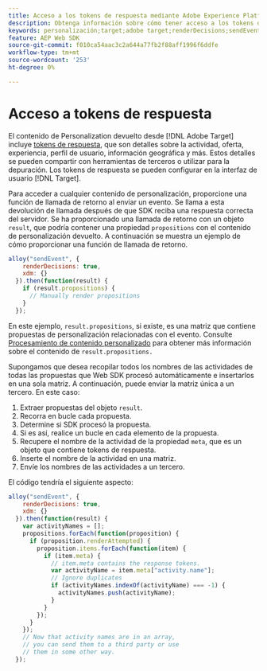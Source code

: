```yaml
---
title: Acceso a los tokens de respuesta mediante Adobe Experience Platform Web SDK
description: Obtenga información sobre cómo tener acceso a los tokens de respuesta con  [!DNL Adobe Experience Platform Web SDK].
keywords: personalización;target;adobe target;renderDecisions;sendEvent;decisionScopes;result.decisions,token de respuesta;
feature: AEP Web SDK
source-git-commit: f010ca54aac3c2a644a77fb2f88aff1996f6ddfe
workflow-type: tm+mt
source-wordcount: '253'
ht-degree: 0%

---
```


# Acceso a tokens de respuesta

El contenido de Personalization devuelto desde [!DNL Adobe Target] incluye [tokens de respuesta](https://experienceleague.adobe.com/docs/target/using/administer/response-tokens.html), que son detalles sobre la actividad, oferta, experiencia, perfil de usuario, información geográfica y más. Estos detalles se pueden compartir con herramientas de terceros o utilizar para la depuración. Los tokens de respuesta se pueden configurar en la interfaz de usuario [!DNL Target].

Para acceder a cualquier contenido de personalización, proporcione una función de llamada de retorno al enviar un evento. Se llama a esta devolución de llamada después de que SDK reciba una respuesta correcta del servidor. Se ha proporcionado una llamada de retorno con un objeto `result`, que podría contener una propiedad `propositions` con el contenido de personalización devuelto. A continuación se muestra un ejemplo de cómo proporcionar una función de llamada de retorno.

```javascript
alloy("sendEvent", {
    renderDecisions: true,
    xdm: {}
  }).then(function(result) {
    if (result.propositions) {
      // Manually render propositions
    }
  });
```

En este ejemplo, `result.propositions`, si existe, es una matriz que contiene propuestas de personalización relacionadas con el evento. Consulte [Procesamiento de contenido personalizado](https://experienceleague.adobe.com/en/docs/experience-platform/web-sdk/personalization/rendering-personalization-content) para obtener más información sobre el contenido de `result.propositions.`

Supongamos que desea recopilar todos los nombres de las actividades de todas las propuestas que Web SDK procesó automáticamente e insertarlos en una sola matriz. A continuación, puede enviar la matriz única a un tercero. En este caso:

1. Extraer propuestas del objeto `result`.
1. Recorra en bucle cada propuesta.
1. Determine si SDK procesó la propuesta.
1. Si es así, realice un bucle en cada elemento de la propuesta.
1. Recupere el nombre de la actividad de la propiedad `meta`, que es un objeto que contiene tokens de respuesta.
1. Inserte el nombre de la actividad en una matriz.
1. Envíe los nombres de las actividades a un tercero.

El código tendría el siguiente aspecto:

```javascript
alloy("sendEvent", {
    renderDecisions: true,
    xdm: {}
  }).then(function(result) {
    var activityNames = [];
    propositions.forEach(function(proposition) {
      if (proposition.renderAttempted) {
        proposition.items.forEach(function(item) {
          if (item.meta) {
            // item.meta contains the response tokens.
            var activityName = item.meta["activity.name"];
            // Ignore duplicates
            if (activityNames.indexOf(activityName) === -1) {
              activityNames.push(activityName);
            }
          }
        });
      }
    });
    // Now that activity names are in an array,
    // you can send them to a third party or use
    // them in some other way.
  });
```
